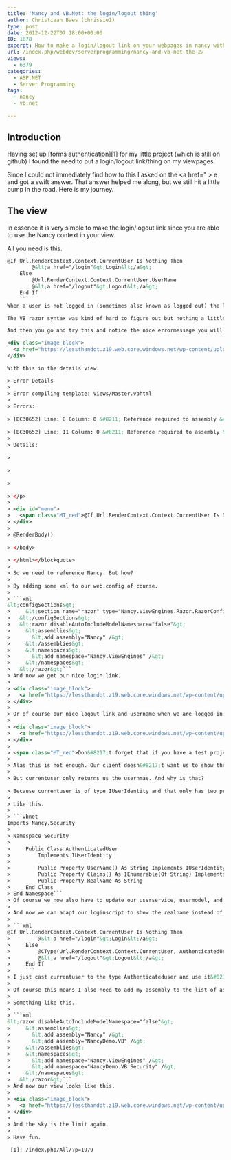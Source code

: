 ```yaml
---
title: 'Nancy and VB.Net: the login/logout thing'
author: Christiaan Baes (chrissie1)
type: post
date: 2012-12-22T07:18:00+00:00
ID: 1878
excerpt: How to make a login/logout link on your webpages in nancy with the razorviewengine.
url: /index.php/webdev/serverprogramming/nancy-and-vb-net-the-2/
views:
  - 6379
categories:
  - ASP.NET
  - Server Programming
tags:
  - nancy
  - vb.net

---
```

## Introduction

Having set up [forms authentication][1] for my little project (which is still on github) I found the need to put a login/logout link/thing on my viewpages.
  
Since I could not immediately find how to this I asked on the <a href="<razor disableAutoIncludeModelNamespace="false"> <assemblies> <add assembly="System, Version=2.0.0.0, Culture=neutral, PublicKeyToken=b77a5c561934e089"> <add assembly="Nancy"> </add></add></assemblies> <namespaces>> <add namespace="Nancy.ViewEngines"> </add></namespaces> e</a> and got a swift answer. That answer helped me along, but we still hit a little bump in the road. Here is my journey.

## The view

In essence it is very simple to make the login/logout link since you are able to use the Nancy context in your view.

All you need is this. 

```xml
@If Url.RenderContext.Context.CurrentUser Is Nothing Then 
        @&lt;a href="/login"&gt;Login&lt;/a&gt;
    Else
        @Url.RenderContext.Context.CurrentUser.UserName  
        @&lt;a href="/logout"&gt;Logout&lt;/a&gt;
    End If
    ```
When a user is not logged in (sometimes also known as logged out) the login link will appear which will guide you to the loginpage. Once the user is logged in we will show his username and the logout link so he can press that and be amazed.

The VB razor syntax was kind of hard to figure out but nothing a little trail and error won&#8217;t fix. 

And then you go and try this and notice the nice errormessage you will get.

<div class="image_block">
  <a href="https://lessthandot.z19.web.core.windows.net/wp-content/uploads/users/chrissie1/nancy/nancy12.png?mtime=1356166006"><img alt="" src="https://lessthandot.z19.web.core.windows.net/wp-content/uploads/users/chrissie1/nancy/nancy12.png?mtime=1356166006" width="510" height="271" /></a>
</div>

With this in the details view.

> Error Details
> 
> Error compiling template: Views/Master.vbhtml
> 
> Errors:
  
> [BC30652] Line: 8 Column: 0 &#8211; Reference required to assembly &#8216;Nancy, Version=0.14.1.0, Culture=neutral, PublicKeyToken=null&#8217; containing the type &#8216;Nancy.ViewEngines.IRenderContext&#8217;. Add one to your project. (show)
  
> [BC30652] Line: 11 Column: 0 &#8211; Reference required to assembly &#8216;Nancy, Version=0.14.1.0, Culture=neutral, PublicKeyToken=null&#8217; containing the type &#8216;Nancy.ViewEngines.IRenderContext&#8217;. Add one to your project. (show)
> 
> Details:
  
> 
  
> 
  
> 
  
> </p> 
> 
> <div id="menu">
>   <span class="MT_red">@If Url.RenderContext.Context.CurrentUser Is Nothing Then</span><br /> @<a href="/login">Login</a><br /> Else<br /> @Url.RenderContext.Context.CurrentUser.UserName<br /> @<a href="/logout">Logout</a><br /> End If<br /> @If IsSectionDefined(&#8220;menu&#8221;) Then<br /> @<a href="/">Index</a><br /> @If IsSectionDefined(&#8220;menuitems&#8221;) Then<br /> @RenderSection(&#8220;menuitems&#8221;)<br /> End if<br /> End If
> </div>
> 
> @RenderBody()
  
> </body>
  
> </html></blockquote> 
> 
> So we need to reference Nancy. But how?
> 
> By adding some xml to our web.config of course.
> 
> ```xml
&lt;configSections&gt;
>     &lt;section name="razor" type="Nancy.ViewEngines.Razor.RazorConfigurationSection, Nancy.ViewEngines.Razor" /&gt;
>   &lt;/configSections&gt;
>   &lt;razor disableAutoIncludeModelNamespace="false"&gt;
>     &lt;assemblies&gt;
>       &lt;add assembly="Nancy" /&gt;
>     &lt;/assemblies&gt;
>     &lt;namespaces&gt;
>       &lt;add namespace="Nancy.ViewEngines" /&gt;
>     &lt;/namespaces&gt;
>   &lt;/razor&gt;```
> And now we get our nice login link.
> 
> <div class="image_block">
>   <a href="https://lessthandot.z19.web.core.windows.net/wp-content/uploads/users/chrissie1/nancy/nancy13.png?mtime=1356166322"><img alt="" src="https://lessthandot.z19.web.core.windows.net/wp-content/uploads/users/chrissie1/nancy/nancy13.png?mtime=1356166322" width="358" height="162" /></a>
> </div>
> 
> Or of course our nice logout link and username when we are logged in.
> 
> <div class="image_block">
>   <a href="https://lessthandot.z19.web.core.windows.net/wp-content/uploads/users/chrissie1/nancy/nancy14.png?mtime=1356166446"><img alt="" src="https://lessthandot.z19.web.core.windows.net/wp-content/uploads/users/chrissie1/nancy/nancy14.png?mtime=1356166446" width="169" height="150" /></a>
> </div>
> 
> <span class="MT_red">Don&#8217;t forget that if you have a test project to add an app.config file and add those same lines as above, else your tests will fail.<br /> </span> 
> 
> Alas this is not enough. Our client doesn&#8217;t want us to show the username of the logged in user but his or hers real name.
> 
> But currentuser only returns us the usernmae. And why is that?
  
> Because currentuser is of type IUserIdentity and that only has two properties, namely: username and claims. And we used IUserIdentity when we made our AuthenticatedUser Class. So nancy is really returning us an AuthenticatedUser object and we can add stuff to that. Like the realname of the user.
> 
> Like this.
> 
> ```vbnet
Imports Nancy.Security
> 
> Namespace Security
> 
>     Public Class AuthenticatedUser
>         Implements IUserIdentity
> 
>         Public Property UserName() As String Implements IUserIdentity.UserName
>         Public Property Claims() As IEnumerable(Of String) Implements IUserIdentity.Claims
>         Public Property RealName As String
>     End Class
> End Namespace```
> Of course we now also have to update our userservice, usermodel, and the two user views to account for this added property.You can sse those changes in the code on github BTW.
> 
> And now we can adapt our loginscript to show the realname instead of the username.
> 
> ```xml
@If Url.RenderContext.Context.CurrentUser Is Nothing Then 
>         @&lt;a href="/login"&gt;Login&lt;/a&gt;
>     Else
>         @CType(Url.RenderContext.Context.CurrentUser, AuthenticatedUser).RealName  
>         @&lt;a href="/logout"&gt;Logout&lt;/a&gt;
>     End If
>     ```
> I just cast currentuser to the type Authenticateduser and use it&#8217;s realname.
> 
> Of course this means I also need to add my assembly to the list of assemblies razor needs and add the namespace.
> 
> Something like this.
> 
> ```xml
&lt;razor disableAutoIncludeModelNamespace="false"&gt;
>     &lt;assemblies&gt;
>       &lt;add assembly="Nancy" /&gt;
>       &lt;add assembly="NancyDemo.VB" /&gt;
>     &lt;/assemblies&gt;
>     &lt;namespaces&gt;
>       &lt;add namespace="Nancy.ViewEngines" /&gt;
>       &lt;add namespace="NancyDemo.VB.Security" /&gt;
>     &lt;/namespaces&gt;
>   &lt;/razor&gt;```
> And now our view looks like this.
> 
> <div class="image_block">
>   <a href="https://lessthandot.z19.web.core.windows.net/wp-content/uploads/users/chrissie1/nancy/nancy15.png?mtime=1356167873"><img alt="" src="https://lessthandot.z19.web.core.windows.net/wp-content/uploads/users/chrissie1/nancy/nancy15.png?mtime=1356167873" width="262" height="157" /></a>
> </div>
> 
> And the sky is the limit again.
> 
> Have fun.

 [1]: /index.php/All/?p=1979